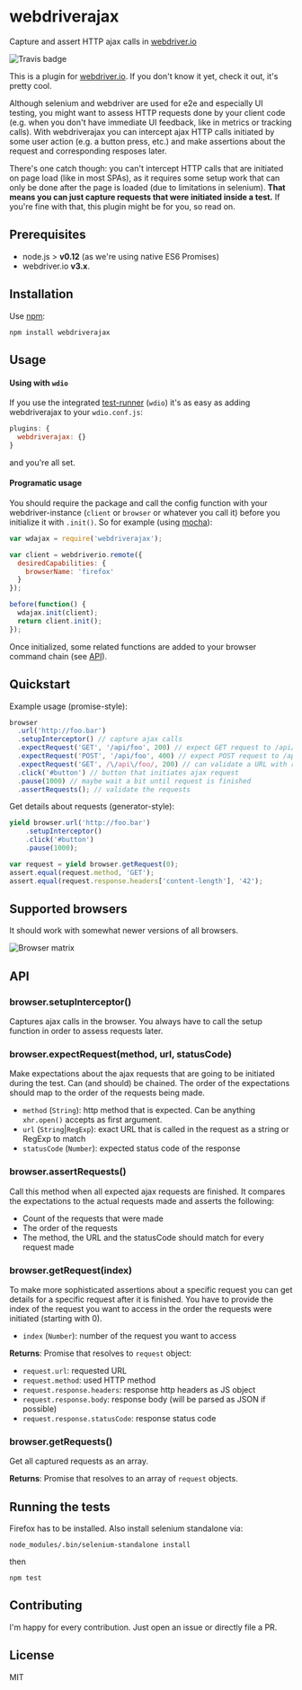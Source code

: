 # webdriverajax
Capture and assert HTTP ajax calls in [webdriver.io](http://webdriver.io/)

![Travis badge](https://travis-ci.org/chmanie/webdriverajax.svg?branch=master)

This is a plugin for [webdriver.io](http://webdriver.io/). If you don't know it yet, check it out, it's pretty cool.

Although selenium and webdriver are used for e2e and especially UI testing, you might want to assess HTTP requests done by your client code (e.g. when you don't have immediate UI feedback, like in metrics or tracking calls). With webdriverajax you can intercept ajax HTTP calls initiated by some user action (e.g. a button press, etc.) and make assertions about the request and corresponding resposes later.

There's one catch though: you can't intercept HTTP calls that are initiated on page load (like in most SPAs), as it requires some setup work that can only be done after the page is loaded (due to limitations in selenium). **That means you can just capture requests that were initiated inside a test.** If you're fine with that, this plugin might be for you, so read on.

## Prerequisites

* node.js > **v0.12** (as we're using native ES6 Promises)
* webdriver.io **v3.x**.

## Installation

Use [npm](https://npmjs.org):

```
npm install webdriverajax
```

## Usage

#### Using with `wdio`

If you use the integrated [test-runner](http://webdriver.io/guide/testrunner/gettingstarted.html) (`wdio`) it's as easy as adding webdriverajax to your `wdio.conf.js`:

```javascript
plugins: {
  webdriverajax: {}
}
```

and you're all set.

#### Programatic usage

You should require the package and call the config function with your webdriver-instance (`client` or `browser` or whatever you call it) before you initialize it with `.init()`. So for example (using [mocha](https://mochajs.org/)):

```javascript
var wdajax = require('webdriverajax');

var client = webdriverio.remote({
  desiredCapabilities: {
    browserName: 'firefox'
  }
});

before(function() {
  wdajax.init(client);
  return client.init();
});
```

Once initialized, some related functions are added to your browser command chain (see [API](#api)).

## Quickstart

Example usage (promise-style):

```javascript
browser
  .url('http://foo.bar')
  .setupInterceptor() // capture ajax calls
  .expectRequest('GET', '/api/foo', 200) // expect GET request to /api/foo with 200 statusCode
  .expectRequest('POST', '/api/foo', 400) // expect POST request to /api/foo with 400 statusCode
  .expectRequest('GET', /\/api\/foo/, 200) // can validate a URL with regex, too
  .click('#button') // button that initiates ajax request
  .pause(1000) // maybe wait a bit until request is finished
  .assertRequests(); // validate the requests
```

Get details about requests (generator-style):

```javascript
yield browser.url('http://foo.bar')
    .setupInterceptor()
    .click('#button')
    .pause(1000);

var request = yield browser.getRequest(0);
assert.equal(request.method, 'GET');
assert.equal(request.response.headers['content-length'], '42');
```

## Supported browsers

It should work with somewhat newer versions of all browsers.

![Browser matrix](https://saucelabs.com/browser-matrix/webdriverajax.svg)

## API

### browser.setupInterceptor()

Captures ajax calls in the browser. You always have to call the setup function in order to assess requests later.

### browser.expectRequest(method, url, statusCode)

Make expectations about the ajax requests that are going to be initiated during the test. Can (and should) be chained. The order of the expectations should map to the order of the requests being made.

* `method` (`String`): http method that is expected. Can be anything `xhr.open()` accepts as first argument.
* `url` (`String`|`RegExp`): exact URL that is called in the request as a string or RegExp to match
* `statusCode` (`Number`): expected status code of the response

### browser.assertRequests()

Call this method when all expected ajax requests are finished. It compares the expectations to the actual requests made and asserts the following:

- Count of the requests that were made
- The order of the requests
- The method, the URL and the statusCode should match for every request made

### browser.getRequest(index)

To make more sophisticated assertions about a specific request you can get details for a specific request after it is finished. You have to provide the index of the request you want to access in the order the requests were initiated (starting with 0).

* `index` (`Number`): number of the request you want to access

**Returns**: Promise that resolves to `request` object:

* `request.url`: requested URL
* `request.method`: used HTTP method
* `request.response.headers`: response http headers as JS object
* `request.response.body`: response body (will be parsed as JSON if possible)
* `request.response.statusCode`: response status code

### browser.getRequests()

Get all captured requests as an array.

**Returns**: Promise that resolves to an array of `request` objects.

## Running the tests

Firefox has to be installed. Also install selenium standalone via:

```
node_modules/.bin/selenium-standalone install
```

then

```
npm test
```

## Contributing

I'm happy for every contribution. Just open an issue or directly file a PR.

## License

MIT
